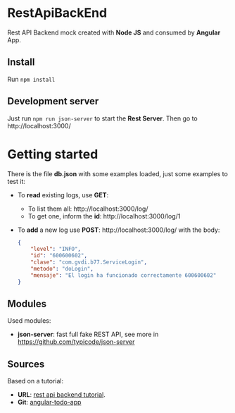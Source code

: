 # RestApiBackEnd
Rest API Backend mock created with __Node JS__ and consumed by __Angular__ App.

## Install
Run `npm install`

## Development server
Just run `npm run json-server` to start the **Rest Server**. Then go to http://localhost:3000/


# Getting started
There is the file __db.json__ with some examples loaded, just some examples to test it:

* To __read__ existing logs, use **GET**: 
  * To list them all: http://localhost:3000/log/
  * To get one, inform the __id__: http://localhost:3000/log/1

* To __add__ a new log use **POST**: http://localhost:3000/log/ with the body:

  ```json
  {
      "level": "INFO",
      "id": "600600602",
      "clase": "com.gvdi.b77.ServiceLogin",
      "metodo": "doLogin",
      "mensaje": "El login ha funcionado correctamente 600600602"
  }
  ```

## Modules
Used modules:
* **json-server**: fast full fake REST API, see more in https://github.com/typicode/json-server

## Sources
Based on a tutorial:
* **URL**: [rest api backend tutorial](https://www.sitepoint.com/angular-rxjs-create-api-service-rest-backend/).
* **Git**: [angular-todo-app](https://github.com/sitepoint-editors/angular-todo-app)
